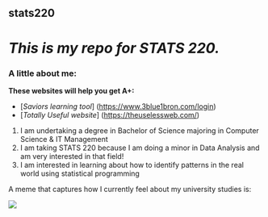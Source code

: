 ## **stats220**

# *This is my repo for STATS 220.* 

### A little about me:

**These websites will help you get A+:**
* [*Saviors learning tool*] (https://www.3blue1bron.com/login)
* [*Totally Useful website*] (https://theuselessweb.com/)
  
1. I am undertaking a degree in Bachelor of Science majoring in Computer Science & IT Management 
2. I am taking STATS 220 because I am doing a minor in Data Analysis and am very interested in that field!
3. I am interested in learning about how to identify patterns in the real world using statistical programming

A meme that captures how I currently feel about my university studies is:

![](https://media.tenor.com/epePZgcYYQ8AAAAM/cat-lazy-cat.gif)
